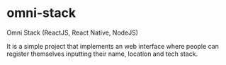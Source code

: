 # omni-stack
Omni Stack (ReactJS, React Native, NodeJS)

It is a simple project that implements an web interface where people can register themselves inputting their name, location and tech stack.
